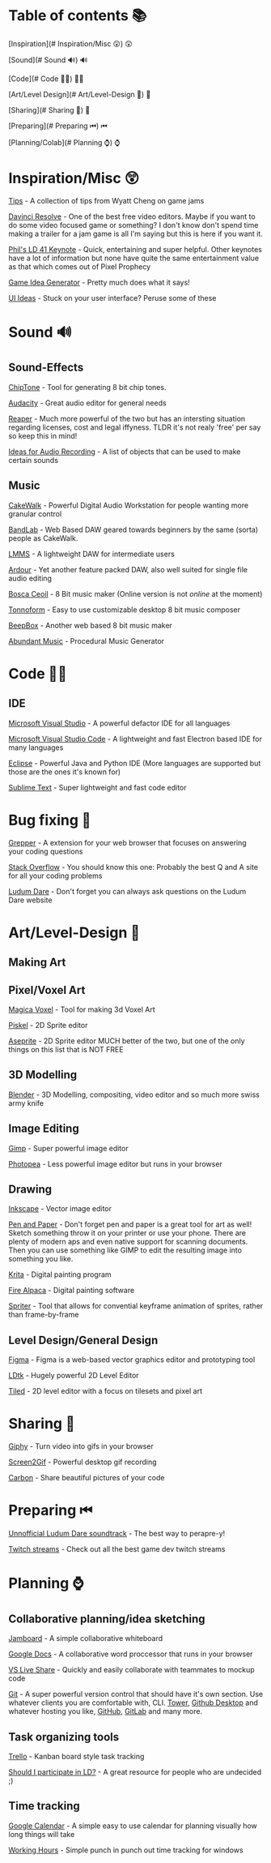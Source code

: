 # Table of contents 📚

[Inspiration](# Inspiration/Misc 😲) 😲

[Sound](# Sound 🔊) 🔊

[Code](# Code 👩‍💻) 👩‍💻

[Art/Level Design](# Art/Level-Design 🎨) 🎨

[Sharing](# Sharing 🤼) 🤼

[Preparing](# Preparing ⏮) ⏮

[Planning/Colab](# Planning ⌚) ⌚

# Inspiration/Misc 😲

[Tips](https://newsletter.ldjam.com/issues/game-jam-advice-for-ld48-566147) - A collection of tips from Wyatt Cheng on game jams

[Davinci Resolve](https://www.blackmagicdesign.com/products/davinciresolve/) - One of the best free video editors. Maybe if you want to do some video focused game or something? I don't know don't spend time making a trailer for a jam game is all I'm saying but this is here if you want it.

[Phil's LD 41 Keynote](https://www.youtube.com/watch?v=TjuZvDYqcRs) - Quick, entertaining and super helpful. Other keynotes have a lot of information but none have quite the same entertainment value as that which comes out of Pixel Prophecy

[Game Idea Generator](https://indiegamedev.net/2020/02/23/random-game-idea-generator/) - Pretty much does what it says!

[UI Ideas](https://collectui.com/) - Stuck on your user interface? Peruse some of these

# Sound 🔊

## Sound-Effects

  [ChipTone](https://sfbgames.itch.io/chiptone) - Tool for generating 8 bit chip tones.

  [Audacity](https://www.audacityteam.org/) - Great audio editor for general needs
  
  [Reaper](https://www.reaper.fm/) - Much more powerful of the two but has an intersting situation regarding licenses, cost and legal iffyness. TLDR it's not realy 'free' per say so keep this in mind!

  [Ideas for Audio Recording](https://docs.google.com/document/d/1wdehsasEozn6h3JQdyJjFgP70--Dk3WLQL-hU17j7Y0/edit?usp=sharing) - A list of objects that can be used to make       certain sounds
  
## Music
 
  [CakeWalk](https://www.bandlab.com/products/cakewalk) - Powerful Digital Audio Workstation for people wanting more granular control
  
  [BandLab](https://www.bandlab.com/) - Web Based DAW geared towards beginners by the same (sorta) people as CakeWalk.
  
  [LMMS](https://lmms.io/) - A lightweight DAW for intermediate users
  
  [Ardour](https://ardour.org/) - Yet another feature packed DAW, also well suited for single file audio editing
  
  [Bosca Ceoil](https://boscaceoil.net/) - 8 Bit music maker (Online version is not *online* at the moment)
  
  [Tonnoform](https://nikos1001.github.io/Tonnoform/) - Easy to use customizable desktop 8 bit music composer
  
  [BeepBox](https://Beepbox.co) - Another web based 8 bit music maker
  
  [Abundant Music](https://pernyblom.github.io/abundant-music/index.html) - Procedural Music Generator

# Code 👩‍💻

## IDE

[Microsoft Visual Studio](https://visualstudio.microsoft.com/vs/) - A powerful defactor IDE for all languages

[Microsoft Visual Studio Code](https://code.visualstudio.com/?wt.mc_id=DX_841432) - A lightweight and fast Electron based IDE for many languages

[Eclipse](https://www.eclipse.org/downloads/) - Powerful Java and Python IDE (More languages are supported but those are the ones it's known for)

[Sublime Text](https://www.sublimetext.com/) - Super lightweight and fast code editor

# Bug fixing 🐛

[Grepper](https://www.codegrepper.com/) - A extension for your web browser that focuses on answering your coding questions

[Stack Overflow](https://stackoverflow.com/) - You should know this one: Probably the best Q and A site for all your coding problems

[Ludum Dare](https://ldjam.com/) - Don't forget you can always ask questions on the Ludum Dare website

# Art/Level-Design 🎨

## Making Art

## Pixel/Voxel Art
  
  [Magica Voxel](https://ephtracy.github.io/) - Tool for making 3d Voxel Art

  [Piskel](https://www.piskelapp.com/) - 2D Sprite editor

  [Aseprite](https://www.aseprite.org/) - 2D Sprite editor MUCH better of the two, but one of the only things on this list that is NOT FREE

## 3D Modelling

  [Blender](https://www.blender.org/) - 3D Modelling, compositing, video editor and so much more swiss army knife

## Image Editing

  [Gimp](https://www.gimp.org/) - Super powerful image editor

  [Photopea](https://www.photopea.com/) - Less powerful image editor but runs in your browser

## Drawing

  [Inkscape](https://inkscape.org/) - Vector image editor

  [Pen and Paper](https://support.apple.com/en-us/HT210336) - Don't forget pen and paper is a great tool for art as well! Sketch something throw it on your printer or use your     phone. There are plenty of modern aps and even native support for scanning documents. Then you can use something like GIMP to edit the resulting image into something you like.

  [Krita](https://krita.org/en/) - Digital painting program

  [Fire Alpaca](https://firealpaca.com/) - Digital painting software
  
  [Spriter](https://brashmonkey.com/spriter-pro/) - Tool that allows for convential keyframe animation of sprites, rather than frame-by-frame

## Level Design/General Design

  [Figma](https://www.figma.com/) - Figma is a web-based vector graphics editor and prototyping tool

  [LDtk](https://deepnight.itch.io/ldtk) - Hugely powerful 2D Level Editor
  
  [Tiled](https://www.mapeditor.org/) - 2D level editor with a focus on tilesets and pixel art

# Sharing 🤼

[Giphy](https://giphy.com/) - Turn video into gifs in your browser

[Screen2Gif](https://www.screentogif.com/) - Powerful desktop gif recording

[Carbon](https://carbon.now.sh/) - Share beautiful pictures of your code

# Preparing ⏮

[Unnofficial Ludum Dare soundtrack](https://www.youtube.com/watch?v=5vxYUr9e-GY) - The best way to perapre-y!

[Twitch streams](https://jammer.tv/) - Check out all the best game dev twitch streams

# Planning ⌚

## Collaborative planning/idea sketching

  [Jamboard](https://jamboard.google.com/) - A simple collaborative whiteboard
  
  [Google Docs](https://docs.google.com/) - A collaborative word proccessor that runs in your browser
  
  [VS Live Share](https://visualstudio.microsoft.com/services/live-share/) - Quickly and easily collaborate with teammates to mockup code
  
  [Git](https://git-scm.com/) - A super powerful version control that should have it's own section. Use whatever clients you are comfortable with, CLI. [Tower](https://www.git-tower.com/), [Github Desktop](https://desktop.github.com/) and whatever hosting you like, [GitHub](https://github.com/), [GitLab](https://about.gitlab.com/) and many more.

## Task organizing tools

  [Trello](https://trello.com) - Kanban board style task tracking
  
  [Should I participate in LD?](https://ldjam.com/events/ludum-dare/48/$233934/should-i-join-ludum-dare-48) - A great resource for people who are undecided ;)

## Time tracking
  
  [Google Calendar](https://calendar.google.com/) - A simple easy to use calendar for planning visually how long things will take

  [Working Hours](https://www.microsoft.com/en-us/p/workinghours-time-tracking-timesheet/9mv51b301wfd?activetab=pivot:overviewtab) - Simple punch in punch out time tracking for    windows
